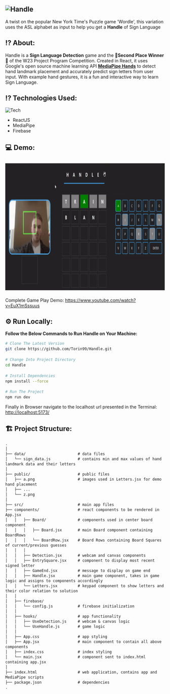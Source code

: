 ## ![Handle](https://user-images.githubusercontent.com/87572723/229592216-d4319f09-f6cd-40f6-a808-da9785cc7857.png)

A twist on the popular New York Time's Puzzle game 'Wordle', this variation uses the ASL alphabet as input to help you get a **Handle** of Sign Language

## ⁉️ About:

Handle is a **Sign Language Detection** game and the 🥈**Second Place Winner**🥈 of the W23 Project Program Competition. Created in React, it uses Google's open source machine learning API **[MediaPipe Hands](https://developers.google.com/mediapipe/solutions/vision/hand_landmarker)** to detect hand landmark placement and accurately predict sign letters from user input. With example hand gestures, it is a fun and interactive way to learn Sign Language.

## ⁉️ Technologies Used:

![Tech](https://user-images.githubusercontent.com/87572723/231278971-65f4b28a-75f0-4098-995f-77e67666a721.png)

- ReactJS
- MediaPipe
- Firebase

## 💻 Demo:

## <img src="/public/HandleGif.gif" width="700" height="400">

Complete Game Play Demo:
https://www.youtube.com/watch?v=EuX1mSssuus

## ⚙️ Run Locally:

**Follow the Below Commands to Run Handle on Your Machine:**

```bash
# Clone The Latest Version
git clone https://github.com/Torin99/Handle.git

# Change Into Project Directory
cd Handle

# Install Dependencies
npm install --force

# Run The Project
npm run dev
```

Finally in Browser navigate to the localhost url presented in the Terminal:
[http://localhost:5173/](http://localhost:5173/)

## 🏗️ Project Structure:

    .
    │
    ├── data/                       # data files
    │   └── sign_data.js            # contains min and max values of hand landmark data and their letters
    │
    ├── public/                     # public files
    │   ├── a.png                   # images used in Letters.jsx for demo hand placement
    │   ├── ...
    │   └── z.png
    │
    ├── src/                        # main app files
    ├── components/                 # react components to be rendered in App.jsx
    │   │   ├── Board/              # components used in center board component
    │   │   │   ├── Board.jsx       # main Board component containing BoardRows
    │   │   │   └── BoardRow.jsx    # Board Rows containing Board Squares of current/previous guesses
    │   │   │
    │   │   ├── Detection.jsx       # webcam and canvas components
    │   │   ├── EntrySquare.jsx     # component to display most recent signed letter
    │   │   ├── GameEnd.jsx         # message to display on game end
    │   │   ├── Handle.jsx          # main game component, takes in game logic and assigns to components accordingly
    │   │   └── Letters.jsx         # keypad component to show letters and their color relation to solution
    │   │
    │   ├── firebase/
    │   │   └── config.js           # firebase initialization
    │   │
    │   ├── hooks/                  # app functionality
    │   │   ├── UseDetection.js     # webcam & canvas logic
    │   │   └── UseHandle.js        # game logic
    │   │
    │   ├── App.css                 # app styling
    │   ├── App.jsx                 # main component to contain all above components
    │   ├── index.css               # index styling
    │   └── main.jsx                # component sent to index.html containing app.jsx
    │
    ├── index.html                  # web application, contains app and MediaPipe scripts
    ├── package.json                # dependencies
    .
